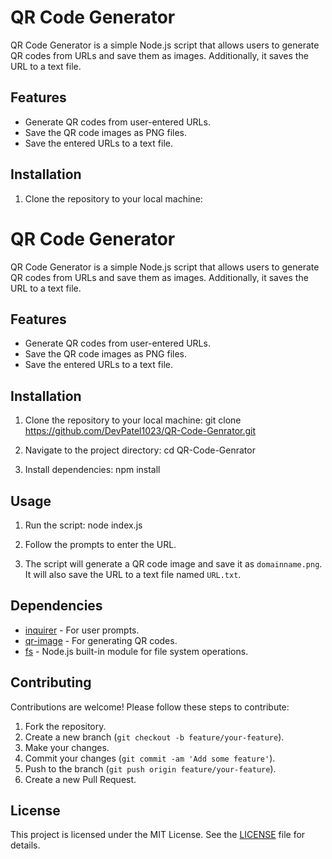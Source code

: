 # QR Code Generator

QR Code Generator is a simple Node.js script that allows users to generate QR codes from URLs and save them as images. Additionally, it saves the URL to a text file.

## Features

- Generate QR codes from user-entered URLs.
- Save the QR code images as PNG files.
- Save the entered URLs to a text file.

## Installation

1. Clone the repository to your local machine:
# QR Code Generator

QR Code Generator is a simple Node.js script that allows users to generate QR codes from URLs and save them as images. Additionally, it saves the URL to a text file.

## Features

- Generate QR codes from user-entered URLs.
- Save the QR code images as PNG files.
- Save the entered URLs to a text file.

## Installation

1. Clone the repository to your local machine:
git clone https://github.com/DevPatel1023/QR-Code-Genrator.git

2. Navigate to the project directory:
cd QR-Code-Genrator

3. Install dependencies:
npm install

## Usage

1. Run the script:
node index.js

2. Follow the prompts to enter the URL.

3. The script will generate a QR code image and save it as `domainname.png`. It will also save the URL to a text file named `URL.txt`.

## Dependencies

- [inquirer](https://www.npmjs.com/package/inquirer) - For user prompts.
- [qr-image](https://www.npmjs.com/package/qr-image) - For generating QR codes.
- [fs](https://nodejs.org/api/fs.html) - Node.js built-in module for file system operations.

## Contributing

Contributions are welcome! Please follow these steps to contribute:

1. Fork the repository.
2. Create a new branch (`git checkout -b feature/your-feature`).
3. Make your changes.
4. Commit your changes (`git commit -am 'Add some feature'`).
5. Push to the branch (`git push origin feature/your-feature`).
6. Create a new Pull Request.

## License

This project is licensed under the MIT License. See the [LICENSE](LICENSE) file for details.
